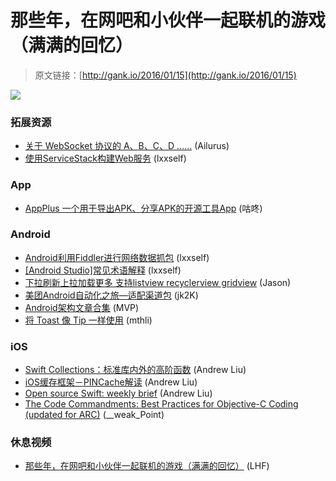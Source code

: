 # 那些年，在网吧和小伙伴一起联机的游戏（满满的回忆）

> 原文链接：[http://gank.io/2016/01/15](http://gank.io/2016/01/15)

![](http://ww1.sinaimg.cn/large/7a8aed7bjw1ezzaw04857j20p00gp40w.jpg)

### 拓展资源

* [关于 WebSocket 协议的 A、B、C、D ......](https://www.zhihu.com/question/20215561) (Ailurus)
* [使用ServiceStack构建Web服务](http://www.cnblogs.com/yangecnu/p/Introduce) (lxxself)

### App

* [AppPlus 一个用于导出APK、分享APK的开源工具App](https://github.com/maoruibin/AppPlus) (咕咚)

### Android

* [Android利用Fiddler进行网络数据抓包](http://www.trinea.cn/android/android) (lxxself)
* [[Android Studio]常见术语解释](http://blog.qiji.tech/archives/1296) (lxxself)
* [下拉刷新上拉加载更多 支持listview recyclerview gridview](https://github.com/Chanven/CommonPullToRefresh) (Jason)
* [美团Android自动化之旅&mdash;适配渠道包](http://tech.meituan.com/mt) (jk2K)
* [Android架构文章合集](https://github.com/Juude/Awesome) (MVP)
* [将 Toast 像 Tip 一样使用](https://github.com/sephiroth74/android) (mthli)

### iOS

* [Swift Collections：标准库内外的高阶函数](http://www.jianshu.com/p/051c6fbe48b8) (Andrew Liu)
* [iOS缓存框架－PINCache解读](http://www.jianshu.com/p/ce5e7427e740) (Andrew Liu)
* [Open source Swift: weekly brief](http://www.jessesquires.com/open) (Andrew Liu)
* [The Code Commandments: Best Practices for Objective-C Coding (updated for ARC)](http://ironwolf.dangerousgames.com/blog/archives/913) (__weak_Point)

### 休息视频

* [那些年，在网吧和小伙伴一起联机的游戏（满满的回忆）](http://www.bilibili.com/video/av3434009/) (LHF)

